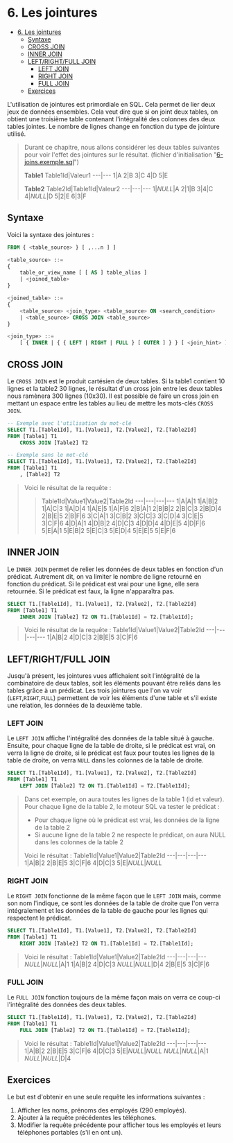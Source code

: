 # 6. Les jointures

* [6. Les jointures](#6-les-jointures)
  * [Syntaxe](#syntaxe)
  * [CROSS JOIN](#cross-join)
  * [INNER JOIN](#inner-join)
  * [LEFT/RIGHT/FULL JOIN](#leftrightfull-join)
    * [LEFT JOIN](#left-join)
    * [RIGHT JOIN](#right-join)
    * [FULL JOIN](#full-join)
  * [Exercices](#exercices)

L'utilisation de jointures est primordiale en SQL. Cela permet de lier deux jeux de données ensembles. Cela veut dire que si on joint deux tables, on obtient une troisième table contenant l'intégralité des colonnes des deux tables jointes. Le nombre de lignes change en fonction du type de jointure utilisé.

> Durant ce chapitre, nous allons considérer les deux tables suivantes pour voir l'effet des jointures sur le résultat. (fichier d'initialisation "[6-joins.exemple.sql](../src/6-joins.exemple.sql)")
>
> **Table1**
> Table1Id|Valeur1
> ---|---
> 1|A
> 2|B
> 3|C
> 4|D
> 5|E
>
> **Table2**
> Table2Id|Table1Id|Valeur2
> ---|---|---
> 1|*NULL*|A
> 2|1|B
> 3|4|C
> 4|*NULL*|D
> 5|2|E
> 6|3|F

## Syntaxe

Voici la syntaxe des jointures :

```SQL
FROM { <table_source> } [ ,...n ] ]

<table_source> ::=
{
    table_or_view_name [ [ AS ] table_alias ]
    | <joined_table>
}

<joined_table> ::=
{
    <table_source> <join_type> <table_source> ON <search_condition>
    | <table_source> CROSS JOIN <table_source>
}

<join_type> ::=
    [ { INNER | { { LEFT | RIGHT | FULL } [ OUTER ] } } [ <join_hint> ] ] JOIN
```

## CROSS JOIN

Le `CROSS JOIN` est le produit cartésien de deux tables. Si la table1 contient 10 lignes et la table2 30 lignes, le résultat d'un cross join entre les deux tables nous ramènera 300 lignes (10x30). Il est possible de faire un cross join en mettant un espace entre les tables au lieu de mettre les mots-clés `CROSS JOIN`.

```SQL
-- Exemple avec l'utilisation du mot-clé
SELECT T1.[Table1Id], T1.[Value1], T2.[Value2], T2.[Table2Id]
FROM [Table1] T1
    CROSS JOIN [Table2] T2

-- Exemple sans le mot-clé
SELECT T1.[Table1Id], T1.[Value1], T2.[Value2], T2.[Table2Id]
FROM [Table1] T1
    , [Table2] T2
```

> Voici le résultat de la requête :
> > Table1Id|Value1|Value2|Table2Id
> ---|---|---|---
> 1|A|A|1
> 1|A|B|2
> 1|A|C|3
> 1|A|D|4
> 1|A|E|5
> 1|A|F|6
> 2|B|A|1
> 2|B|B|2
> 2|B|C|3
> 2|B|D|4
> 2|B|E|5
> 2|B|F|6
> 3|C|A|1
> 3|C|B|2
> 3|C|C|3
> 3|C|D|4
> 3|C|E|5
> 3|C|F|6
> 4|D|A|1
> 4|D|B|2
> 4|D|C|3
> 4|D|D|4
> 4|D|E|5
> 4|D|F|6
> 5|E|A|1
> 5|E|B|2
> 5|E|C|3
> 5|E|D|4
> 5|E|E|5
> 5|E|F|6

## INNER JOIN

Le `INNER JOIN` permet de relier les données de deux tables en fonction d'un prédicat. Autrement dit, on va limiter le nombre de ligne retourné en fonction du prédicat. Si le prédicat est vrai pour une ligne, elle sera retournée. Si le prédicat est faux, la ligne n'apparaîtra pas.

```SQL
SELECT T1.[Table1Id], T1.[Value1], T2.[Value2], T2.[Table2Id]
FROM [Table1] T1
    INNER JOIN [Table2] T2 ON T1.[Table1Id] = T2.[Table1Id];
```

> Voici le résultat de la requête :
> Table1Id|Value1|Value2|Table2Id
> ---|---|---|---
> 1|A|B|2
> 4|D|C|3
> 2|B|E|5
> 3|C|F|6

## LEFT/RIGHT/FULL JOIN

Jusqu'à présent, les jointures vues affichaient soit l'intégralité de la combinatoire de deux tables, soit les éléments pouvant être reliés dans les tables grâce à un prédicat. Les trois jointures que l'on va voir (`LEFT`,`RIGHT`,`FULL`) permettent de voir les éléments d'une table et s'il existe une relation, les données de la deuxième table.

### LEFT JOIN

Le `LEFT JOIN` affiche l'intégralité des données de la table situé à gauche. Ensuite, pour chaque ligne de la table de droite, si le prédicat est vrai, on verra la ligne de droite, si le prédicat est faux pour toutes les lignes de la table de droite, on verra `NULL` dans les colonnes de la table de droite.

```SQL
SELECT T1.[Table1Id], T1.[Value1], T2.[Value2], T2.[Table2Id]
FROM [Table1] T1
    LEFT JOIN [Table2] T2 ON T1.[Table1Id] = T2.[Table1Id];
```

> Dans cet exemple, on aura toutes les lignes de la table 1 (id et valeur). Pour chaque ligne de la table 2, le moteur SQL va tester le prédicat :
> * Pour chaque ligne où le prédicat est vrai, les données de la ligne de la table 2
> * Si aucune ligne de la table 2 ne respecte le prédicat, on aura NULL dans les colonnes de la table 2
>
> Voici le résultat :
> Table1Id|Value1|Value2|Table2Id
> ---|---|---|---
> 1|A|B|2
> 2|B|E|5
> 3|C|F|6
> 4|D|C|3
> 5|E|*NULL*|*NULL*

### RIGHT JOIN

Le `RIGHT JOIN` fonctionne de la même façon que le `LEFT JOIN` mais, comme son nom l'indique, ce sont les données de la table de droite que l'on verra intégralement et les données de la table de gauche pour les lignes qui respectent le prédicat.

```SQL
SELECT T1.[Table1Id], T1.[Value1], T2.[Value2], T2.[Table2Id]
FROM [Table1] T1
    RIGHT JOIN [Table2] T2 ON T1.[Table1Id] = T2.[Table1Id];
```

> Voici le résultat :
> Table1Id|Value1|Value2|Table2Id
> ---|---|---|---
> *NULL*|*NULL*|A|1
> 1|A|B|2
> 4|D|C|3
> *NULL*|*NULL*|D|4
> 2|B|E|5
> 3|C|F|6

### FULL JOIN

Le `FULL JOIN` fonction toujours de la même façon mais on verra ce coup-ci l'intégralité des données des deux tables.

```SQL
SELECT T1.[Table1Id], T1.[Value1], T2.[Value2], T2.[Table2Id]
FROM [Table1] T1
    FULL JOIN [Table2] T2 ON T1.[Table1Id] = T2.[Table1Id];
```

> Voici le résultat :
> Table1Id|Value1|Value2|Table2Id
> ---|---|---|---
> 1|A|B|2
> 2|B|E|5
> 3|C|F|6
> 4|D|C|3
> 5|E|*NULL*|*NULL*
> *NULL*|*NULL*|A|1
> *NULL*|*NULL*|D|4

## Exercices

Le but est d'obtenir en une seule requête les informations suivantes :

1. Afficher les noms, prénoms des employés (290 employés).
2. Ajouter à la requête précédentes les téléphones.
3. Modifier la requête précédente pour afficher tous les employés et leurs téléphones portables (s'il en ont un).